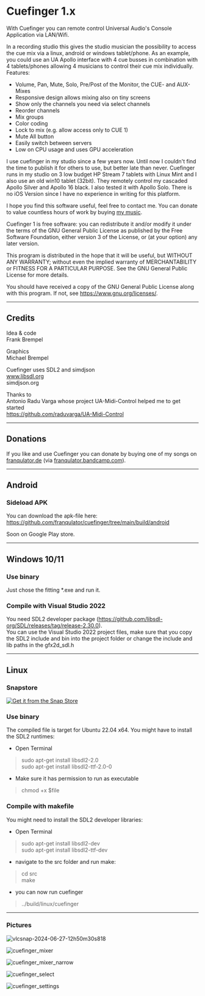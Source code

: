 # Cuefinger 1.x

With Cuefinger you can remote control Universal Audio's Console Application via LAN/Wifi.

In a recording studio this gives the studio musician the possibility to access the cue mix via a linux, android or windows tablet/phone. As an example, you could use an UA Apollo interface with 4 cue busses in combination with 4 tablets/phones allowing 4 musicians to control their cue mix individually.
Features:

- Volume, Pan, Mute, Solo, Pre/Post of the Monitor, the CUE- and AUX-Mixes
- Responsive design allows mixing also on tiny screens
- Show only the channels you need via select channels
- Reorder channels
- Mix groups
- Color coding
- Lock to mix (e.g. allow access only to CUE 1)
- Mute All button
- Easily switch between servers
- Low on CPU usage and uses GPU acceleration

I use cuefinger in my studio since a few years now. Until now I couldn't find the time to publish it for others to use, but better late than never.
Cuefinger runs in my studio on 3 low budget HP Stream 7 tablets with Linux Mint and I also use an old win10 tablet (32bit). They remotely control my cascaded Apollo Silver and Apollo 16 black. I also tested it with Apollo Solo. There is no iOS Version since I have no experience in writing for this platform.

I hope you find this software useful, feel free to contact me. You can donate to value countless hours of work by buying <a href="https://franqulator.de" target=_blank>my music</a>.

Cuefinger 1 is free software: you can redistribute it and/or modify
it under the terms of the GNU General Public License as published by
the Free Software Foundation, either version 3 of the License, or
(at your option) any later version.

This program is distributed in the hope that it will be useful,
but WITHOUT ANY WARRANTY; without even the implied warranty of
MERCHANTABILITY or FITNESS FOR A PARTICULAR PURPOSE.  See the
GNU General Public License for more details.

You should have received a copy of the GNU General Public License
along with this program.  If not, see <https://www.gnu.org/licenses/>.

---

## Credits

Idea & code<br>
Frank Brempel

Graphics<br>
Michael Brempel

Cuefinger uses SDL2 and simdjson<br>
www.libsdl.org<br>
simdjson.org<br>

Thanks to<br>
Antonio Radu Varga whose project UA-Midi-Control helped me to get started<br>
https://github.com/raduvarga/UA-Midi-Control

---

## Donations

If you like and use Cuefinger you can donate by buying one of my songs on <a href="https://franqulator.de">franqulator.de</a> (via <a href="https://franqulator.bandcamp.com">franqulator.bandcamp.com</a>).


---

## Android
### Sideload APK
You can download the apk-file here:
<a href ="https://github.com/franqulator/cuefinger/tree/main/build/android">https://github.com/franqulator/cuefinger/tree/main/build/android</a>

Soon on Google Play store.

---

## Windows 10/11
### Use binary
Just chose the fitting *.exe and run it.

### Compile with Visual Studio 2022
You need SDL2 developer package (https://github.com/libsdl-org/SDL/releases/tag/release-2.30.0).<br>
You can use the Visual Studio 2022 project files, make sure that you copy the SDL2 include and bin into the project folder or change the include and lib paths in the gfx2d_sdl.h

---

## Linux
### Snapstore
<a href="https://snapcraft.io/cuefinger">
  <img alt="Get it from the Snap Store" src="https://snapcraft.io/static/images/badges/en/snap-store-black.svg" />
</a>

### Use binary
The compiled file is target for Ubuntu 22.04 x64. You might have to install the SDL2 runtimes:
- Open Terminal
> sudo apt-get install libsdl2-2.0<br>
> sudo apt-get install libsdl2-ttf-2.0-0
- Make sure it has permission to run as executable
> chmod +x $file

### Compile with makefile
You might need to install the SDL2 developer libraries:
- Open Terminal
>sudo apt-get install libsdl2-dev<br>
>sudo apt-get install libsdl2-ttf-dev
- navigate to the src folder and run make:
> cd src<br>
> make
- you can now run cuefinger
> ../build/linux/cuefinger

---

### Pictures
![vlcsnap-2024-06-27-12h50m30s818](https://github.com/franqulator/cuefinger/assets/97669947/0339aab8-3921-4e12-a602-e648f085fc1d)

![cuefinger_mixer](https://github.com/franqulator/cuefinger/assets/97669947/9da1cd79-44f4-46cb-964b-4421fbd58375)

![cuefinger_mixer_narrow](https://github.com/franqulator/cuefinger/assets/97669947/e87ebb69-b063-4a8e-bf6a-6c4ff87dd4a5)

![cuefinger_select](https://github.com/franqulator/cuefinger/assets/97669947/5115fa2c-a8d6-4e1a-9cb0-71d016cf0544)

![cuefinger_settings](https://github.com/franqulator/cuefinger/assets/97669947/fbeda2a5-7f02-41a3-9b41-019b9477e5ba)
